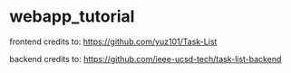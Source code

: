 # webapp_tutorial
frontend credits to: https://github.com/yuz101/Task-List

backend credits to: https://github.com/ieee-ucsd-tech/task-list-backend
